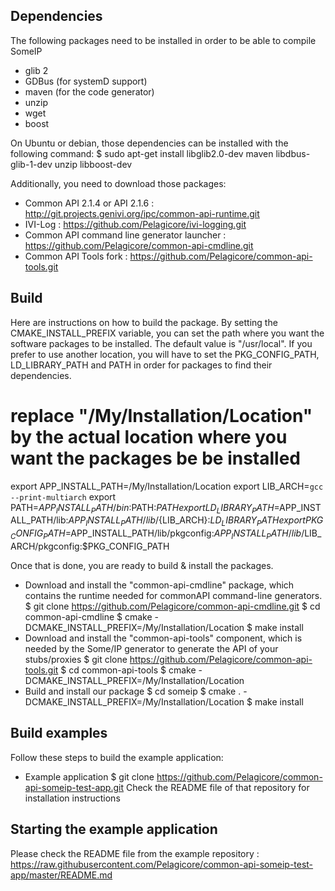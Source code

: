 
Dependencies
------------

The following packages need to be installed in order to be able to compile SomeIP
- glib 2
- GDBus (for systemD support)
- maven (for the code generator)
- unzip
- wget
- boost

On Ubuntu or debian, those dependencies can be installed with the following command: 
	$ sudo apt-get install libglib2.0-dev maven libdbus-glib-1-dev unzip libboost-dev 

Additionally, you need to download those packages:
- Common API 2.1.4 or API 2.1.6 : http://git.projects.genivi.org/ipc/common-api-runtime.git
- IVI-Log : https://github.com/Pelagicore/ivi-logging.git
- Common API command line generator launcher : https://github.com/Pelagicore/common-api-cmdline.git
- Common API Tools fork : https://github.com/Pelagicore/common-api-tools.git



Build
-----

Here are instructions on how to build the package.
By setting the CMAKE_INSTALL_PREFIX variable, you can set the path where you want the software packages to be installed. The default value is "/usr/local".
If you prefer to use another location, you will have to set the PKG_CONFIG_PATH, LD_LIBRARY_PATH and PATH in order for packages to find their dependencies.

# replace "/My/Installation/Location" by the actual location where you want the packages be be installed
export APP_INSTALL_PATH=/My/Installation/Location
export LIB_ARCH=`gcc --print-multiarch`
export PATH=$APP_INSTALL_PATH/bin:$PATH:$PATH
export LD_LIBRARY_PATH=$APP_INSTALL_PATH/lib:$APP_INSTALL_PATH/lib/${LIB_ARCH}:$LD_LIBRARY_PATH
export PKG_CONFIG_PATH=$APP_INSTALL_PATH/lib/pkgconfig:$APP_INSTALL_PATH/lib/$LIB_ARCH/pkgconfig:$PKG_CONFIG_PATH

Once that is done, you are ready to build & install the packages.

- Download and install the "common-api-cmdline" package, which contains the runtime needed for commonAPI command-line generators.
	$ git clone https://github.com/Pelagicore/common-api-cmdline.git
	$ cd common-api-cmdline
	$ cmake -DCMAKE_INSTALL_PREFIX=/My/Installation/Location
	$ make install
- Download and install the "common-api-tools" component, which is needed by the Some/IP generator to generate the API of your stubs/proxies
	$ git clone https://github.com/Pelagicore/common-api-tools.git
	$ cd common-api-tools
	$ cmake -DCMAKE_INSTALL_PREFIX=/My/Installation/Location
- Build and install our package
	$ cd someip
	$ cmake . -DCMAKE_INSTALL_PREFIX=/My/Installation/Location
	$ make install


Build examples
--------------

Follow these steps to build the example application:
- Example application
	$ git clone https://github.com/Pelagicore/common-api-someip-test-app.git
	Check the README file of that repository for installation instructions


Starting the example application
--------------------------------

Please check the README file from the example repository : https://raw.githubusercontent.com/Pelagicore/common-api-someip-test-app/master/README.md
